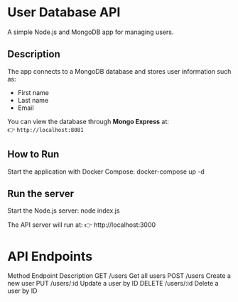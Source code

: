 # User Database API
A simple Node.js and MongoDB app for managing users.

## Description
The app connects to a MongoDB database and stores user information such as:
- First name  
- Last name  
- Email  

You can view the database through **Mongo Express** at:  
👉 `http://localhost:8081`


## How to Run

Start the application with Docker Compose:
docker-compose up -d


## Run the server
Start the Node.js server:
node index.js

The API server will run at:
👉 http://localhost:3000


# API Endpoints
Method	Endpoint	Description
GET	/users	Get all users
POST	/users	Create a new user
PUT	/users/:id	Update a user by ID
DELETE	/users/:id	Delete a user by ID
